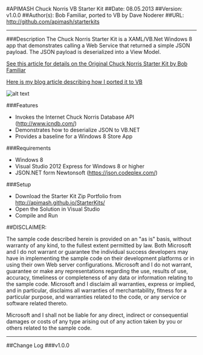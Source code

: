 #APIMASH Chuck Norris VB Starter Kit
##Date: 08.05.2013
##Version: v1.0.0
##Author(s): Bob Familiar, ported to VB by Dave Noderer
##URL: http://github.com/apimash/starterkits

----------
###Description
The Chuck Norris Starter Kit is a XAML/VB.Net Windows 8 app that demonstrates calling a Web Service that returned a simple JSON payload. The JSON payload is deserialized into a View Model.

[See this article for details on the Original Chuck Norris Starter Kit by Bob Familiar][1]

[Here is my blog article describing how I ported it to VB][3]

![alt text][2]

###Features
 - Invokes the Internet Chuck Norris Database API (http://www.icndb.com/)
 - Demonstrates how to deserialize JSON to VB.NET
 - Provides a baseline for a Windows 8 Store App

###Requirements

 - Windows 8
 - Visual Studio 2012 Express for Windows 8 or higher
 - JSON.NET form Newtonsoft (https://json.codeplex.com/)

###Setup

 - Download the Starter Kit Zip Portfolio from http://apimash.github.io/StarterKits/
 - Open the Solution in Visual Studio
 - Compile and Run

##DISCLAIMER: 

The sample code described herein is provided on an "as is" basis, without warranty of any kind, to the fullest extent permitted by law. Both Microsoft and I do not warrant or guarantee the individual success developers may have in implementing the sample code on their development platforms or in using their own Web server configurations. 
Microsoft and I do not warrant, guarantee or make any representations regarding the use, results of use, accuracy, timeliness or completeness of any data or information relating to the sample code. Microsoft and I disclaim all warranties, express or implied, and in particular, disclaims all warranties of merchantability, fitness for a particular purpose, and warranties related to the code, or any service or software related thereto. 

Microsoft and I shall not be liable for any direct, indirect or consequential damages or costs of any type arising out of any action taken by you or others related to the sample code.

----------

##Change Log
###v1.0.0


  [1]: http://theundocumentedapi.com/index.php/apimash-chuck-norris-starter-kit/
  [2]: https://raw.github.com/apimash/StarterKits/master/Windows%20Starter%20Kits/APIMASH_CNorris_StarterKit/CNorrisScreenshot.png "Chuck Norris Starter Kit"
  [3]: http://geekswithblogs.net/dnoderer/archive/2013/08/05/apimash-cnorris-windows-8-vb-starter-kit.aspx